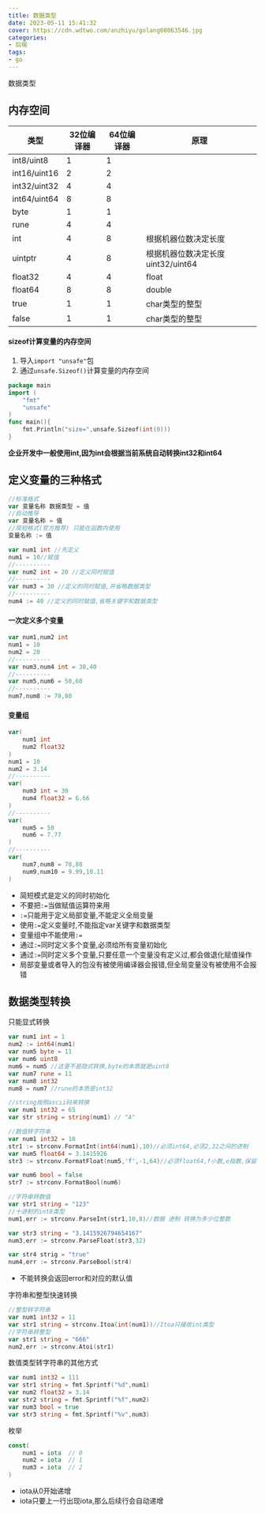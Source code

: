 ```yaml
---
title: 数据类型
date: 2023-05-11 15:41:32
cover: https://cdn.wdtwo.com/anzhiyu/golang08063546.jpg
categories:
- 后端
tags:
- go
---
```

数据类型
<!--more-->

## 内存空间

| 类型 | 32位编译器 | 64位编译器 | 原理 |
| -- | -- | -- | -- |
| int8/uint8 | 1 | 1 |  |
| int16/uint16 | 2 | 2 |  |
| int32/uint32 | 4 | 4 |  |
| int64/uint64 | 8 | 8 |  |
| byte | 1 | 1 |  |
| rune | 4 | 4 |  |
| int | 4 | 8 | 根据机器位数决定长度 |
| uintptr | 4 | 8 | 根据机器位数决定长度 uint32/uint64 |
| float32 | 4 | 4 | float |
| float64 | 8 | 8 | double |
| true | 1 | 1 | char类型的整型 |
| false | 1 | 1 | char类型的整型 |

#### sizeof计算变量的内存空间
1. 导入`import "unsafe"`包
2. 通过`unsafe.Sizeof()`计算变量的内存空间

```go
package main
import (
    "fmt"
    "unsafe"
)
func main(){
    fmt.Println("size=",unsafe.Sizeof(int(0)))
}
```
**企业开发中一般使用int,因为int会根据当前系统自动转换int32和int64**

## 定义变量的三种格式
```go
//标准格式
var 变量名称 数据类型 = 值
//自动推导
var 变量名称 = 值
//简短格式(官方推荐) 只能在函数内使用
变量名称 := 值
```
```go
var num1 int //先定义
num1 = 10//赋值
//----------
var num2 int = 20 //定义同时赋值
//----------
var num3 = 30 //定义的同时赋值,并省略数据类型
//----------
num4 := 40 //定义的同时赋值,省略关键字和数据类型
```
#### 一次定义多个变量
```go
var num1,num2 int
num1 = 10
num2 = 20
//----------
var num3,num4 int = 30,40
//----------
var num5,num6 = 50,60
//----------
num7,num8 := 70,80
```
#### 变量组
```go
var(
    num1 int
    num2 float32
)
num1 = 10
num2 = 3.14
//----------
var(
    num3 int = 30
    num4 float32 = 6.66
)
//----------
var(
    num5 = 50
    num6 = 7.77
)
//----------
var(
    num7,num8 = 70,80
    num9,num10 = 9.99,10.11
)
```

- 简短模式是定义的同时初始化
- 不要把`:=`当做赋值运算符来用
- `:=`只能用于定义局部变量,不能定义全局变量
- 使用`:=`定义变量时,不能指定var关键字和数据类型
- 变量组中不能使用`:=`
- 通过`:=`同时定义多个变量,必须给所有变量初始化
- 通过`:=`同时定义多个变量,只要任意一个变量没有定义过,都会做退化赋值操作
- 局部变量或者导入的包没有被使用编译器会报错,但全局变量没有被使用不会报错

## 数据类型转换

只能显式转换
```go
var num1 int = 1
num2 := int64(num1)
var num5 byte = 11
var num6 uint8
num6 = num5 //这里不是隐式转换,byte的本质就是uint8
var num7 rune = 11
var num8 int32
num8 = num7 //rune的本质是int32

//string按照ascii码来转换
var num1 int32 = 65
var str string = string(num1) // "A"

//数值转字符串
var num1 int32 = 10
str1 := strconv.FormatInt(int64(num1),10)//必须int64,必须2,32之间的进制
var num5 float64 = 3.1415926
str3 := strconv.FormatFloat(num5,'f',-1,64)//必须float64,f小数,e指数,保留几位小数,-1按照指定类型有效位保留,被转换数据实际位数,float32就传32

var num6 bool = false
str7 := strconv.FormatBool(num6)

//字符串转数值
var str1 string = "123" 
//十进制的int8类型
num1,err := strconv.ParseInt(str1,10,8)//数据 进制 转换为多少位整数

var str3 string = "3.1415926794654167"
num3,err := strconv.ParseFloat(str3,32)

var str4 strig = "true"
num4,err := strconv.ParseBool(str4)
```
- 不能转换会返回error和对应的默认值

字符串和整型快速转换
```go
//整型转字符串
var num1 int32 = 11
var str1 string = strconv.Itoa(int(num1))//Itoa只接收int类型
//字符串转整型
var str1 string = "666"
num2,err := strconv.Atoi(str1)
```
数值类型转字符串的其他方式
```go
var num1 int32 = 111
var str1 string = fmt.Sprintf("%d",num1)
var num2 float32 = 3.14
var str2 string = fmt.Sprintf("%f",num2)
var num3 bool = true
var str3 string = fmt.Sprintf("%v",num3)
```
枚举
```go
const(
    num1 = iota  // 0
    num2 = iota  // 1
    num3 = iota  // 2
)
```
- iota从0开始递增
- iota只要上一行出现iota,那么后续行会自动递增
